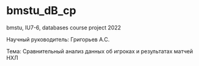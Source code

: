 # bmstu_dB_cp

bmstu, IU7-6, databases course project 2022

Научный руководитель: Григорьев А.С.

Тема: Сравнительный анализ данных об игроках и результатах матчей НХЛ
